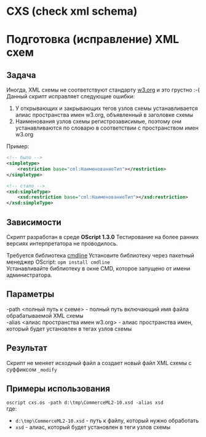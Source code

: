 # CXS (check xml schema)  
# Подготовка (исправление) XML схем

## Задача
Иногда, XML схемы не соответствуют стандарту [w3.org](https://www.w3schools.com/xml/schema_elements_ref.asp) и это грустно :-(  
Данный скрипт исправляет следующие ошибки:

1. У открывающих и закрывающих тегов узлов схемы устанавливается алиас пространства имен w3.org, объявленный в заголовке схемы
2. Наименования узлов схемы регистрозависимые, поэтому они устанавливаются по словарю в соответствии с пространством имен w3.org

Пример:  

```xsd
<!-- было -->
<simpletype>
    <restriction base="cml:НаименованиеТип"></restriction>
</simpletype>
```
```xsd
<!-- стало -->
<xsd:simpleType>
    <xsd:restriction base="cml:НаименованиеТип"></xsd:restriction>
</xsd:simpleType>
```
## Зависимости
Скрипт разработан в среде __OScript 1.3.0__ Тестирование на более ранних версиях интерпретатора не проводилось.

Требуется библиотека [cmdline](https://github.com/oscript-library/cmdline) Установите библиотеку через пакетный менеджер OScript: `opm install cmdline`  
Устанавливайте библиотеку в окне CMD, которое запущено от имени администратора.

## Параметры
-path <полный путь к схеме> - полный путь включающий имя файла обрабатываемой XML схемы  
-alias <алиас пространства имен w3.org> - алиас пространства имен, который будет установлен в тегах узлов схемы

## Результат
Скрипт не меняет исходный файл а создает новый файл XML схемы с суффиксом `_modify`

## Примеры использования
`oscript cxs.os -path d:\tmp\CommerceML2-10.xsd -alias xsd`  
где:
* `d:\tmp\CommerceML2-10.xsd` - путь к файлу, который нужно обработать
* `xsd` - алиас, который будет установлен в теги узлов схемы